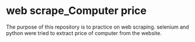 # web scrape_Computer price
The purpose of this repository is to practice on web scraping. selenium and python were tried to extract price of computer from the website.
